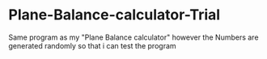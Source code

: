 # Plane-Balance-calculator-Trial
Same program as my "Plane Balance calculator" however the Numbers are generated randomly so that i can test the program
